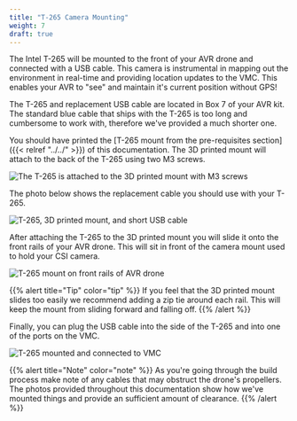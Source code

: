 ```yaml
---
title: "T-265 Camera Mounting"
weight: 7
draft: true
---
```


The Intel T-265 will be mounted to the front of your AVR drone and
connected with a USB cable. This camera is instrumental in mapping out
the environment in real-time and providing location updates to the VMC.
This enables your AVR to "see" and maintain it's current position without GPS!

The T-265 and replacement USB cable are located in Box 7 of your AVR kit.
The standard blue cable that ships with the T-265 is too long and cumbersome
to work with, therefore we've provided a much shorter one.

You should have printed the
[T-265 mount from the pre-requisites section]({{< relref "../../" >}})
of this documentation. The 3D printed mount will attach to the
back of the T-265 using two M3 screws.

![The T-265 is attached to the 3D printed mount with M3 screws](t265_parts.jpg)

The photo below shows the replacement cable you should use with your T-265.

![T-265, 3D printed mount, and short USB cable](t265_cable.jpg)

After attaching the T-265 to the 3D printed mount you will slide it
onto the front rails of your AVR drone. This will sit in front of the
camera mount used to hold your CSI camera.

![T-265 mount on front rails of AVR drone](t265_front_view.jpg)

{{% alert title="Tip" color="tip" %}}
If you feel that the 3D printed mount slides too easily we recommend
adding a zip tie around each rail. This will keep the mount from
sliding forward and falling off.
{{% /alert %}}

Finally, you can plug the USB cable into the side of the T-265
and into one of the ports on the VMC.

![T-265 mounted and connected to VMC](t265_short_cable.jpg)

{{% alert title="Note" color="note" %}}
As you're going through the build process make note of any cables that may
obstruct the drone's propellers. The photos provided throughout this documentation
show how we've mounted things and provide an sufficient amount of clearance.
{{% /alert %}}
